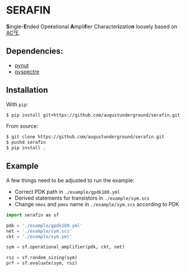 # SERAFIN

**S**ingle-**E**nded Ope**r**ational **A**mpli**f**ier Character**i**zatio**n**
loosely based on [AC²E](https://github.com/electronics-and-drives/ace).

## Dependencies:

- [pynut](https://github.com/augustunderground/pynut)
- [pyspectre](https://github.com/augustunderground/pyspectre)

## Installation

With `pip`:

```sh
$ pip install git+https://github.com/augustunderground/serafin.git
```

From source:

```sh
$ git clone https://github.com/augustunderground/serafin.git
$ pushd serafin
$ pip install .
```

## Example

A few things need to be adjusted to run the example:

- Correct PDK path in `./example/gpdk180.yml`
- Derived statements for transistors in `./example/sym.scs`
- Change `nmos` and `pmos` name in `./example/sym.scs` according to PDK

```python
import serafin as sf

pdk = './example/gpdk180.yml'
net = './example/sym.scs'
ckt = './example/sym.yml'

sym = sf.operational_amplifier(pdk, ckt, net)

rsz = sf.random_sizing(sym)
prf = sf.evaluate(sym, rsz)
```
